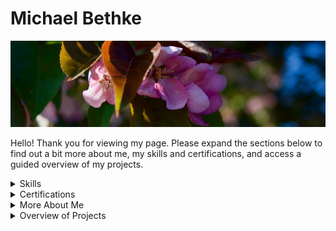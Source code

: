 # Michael Bethke

![header](/Resources/Header/0705.png)

Hello! Thank you for viewing my page. Please expand the sections below to find out a bit more about me, my skills and certifications, and access a guided overview of my projects.

<details>
<summary>Skills</summary>

## Top Skills

* C++
* Embedded Software Engineering
* Object-Oriented Design

|Languages||
|---|---|
|C++|C|
|Objective-C|C#|
|HTML|CSS|

|Tools & Technologies||
|---|---|
|Git|GitHub|
|JSON|REST APIs|
|Docker|CMake|
|SharePoint|Azure|
|Microsoft PowerApps|Microsoft PowerBI|
|Microsoft Flow|Microsoft PowerAutomate|

|Interpersonal Skills||
|---|---|
|Project Management|Administration|
|Leadership|Public Speaking|
|Organization|Teamwork|
</details>

<details>
<summary>Certifications</summary>

<br>

&emsp;[Embedded Systems and C++ (TestDome)](https://app.testdome.com/cert/5a7e81e587284d4eb45a6c25787d0990)

&emsp;[Embedded Systems and C (TestDome)](https://app.testdome.com/cert/1664d8fd9fb34203b1d26e6ac9cf4113)

&emsp;[C++, C, C#, JSON, REST APIs (LinkedIn)](https://www.linkedin.com/in/michael-bethke-081ba6140/)
</details>

<details>
<summary>More About Me</summary>

<br>

&emsp;I started teaching myself programming in middle-school, and immediately fell in love with designing systems and the structured, logical way of interfacing with computers. I've never stopped learning about software engineering and have spent time in game development, application design, embedded software, and scalable cloud-based web apps.

&emsp;My passion is writing highly-efficient code in mission-critical spaces, but I've found that good programming can get many different things done. C-based languages are my go-to, having spent over six years in C++ alone, as well as years in pure C, C#, and Objective-C. My hobby projects range from video games to embedded applications for Arduino, and my professional experience includes cloud-based web apps using Microsoft Azure and the Office 365 suite.
</details>

<details>
<summary>Overview of Projects</summary>

### [glEEmail (2021)](https://github.com/Matt-and-Gib/gleemail)

---

&emsp;glEEmail is a real-time chat application for Arduino which features tactile Morse Code input, a robust networking layer, and end-to-end encryption. It started as a fun way to get my friend up to speed with C++ and embedded programming on Arduino, so we utilized the Agile concept of Pair Programming for almost the entire project, and designed core systems in diagrams and UML prior to implementation.

&emsp;Due to the nature of Arduino CPUs, processing time was critical (especially for real-time communication and synchronization, and accurately parsing Morse Code input), so development focused on efficiency and finding creative ways to optimize performance. At it's core, glEEmail is a finite state machine alternating between getting input, reading and writing on the network, and updating the hardware (LCD and SD card).

### [Markov Chain (2018)](https://github.com/AVividLight/Markov-Chain)

---

&emsp;My implementation of a Markov Chain in C++ lets users procedurally generate entirely new text based on a reference input. Incidentally, it also utilizes a framework I wrote for supporting runtime translation. Anyway, when running the Markov Chain, you provide a source body of text which the tool will parse into small pieces, then assemble into a dictionary of natural phrases. After that setup is done, it picks a random place to start in the dictionary, and starts walking through possible combinations, creating sentences and paragraphs.

&emsp;The key concept in my Markov Chain is parsing a sentence into short phrases and collecting those in a dictionary. As a simple example, if the phrase length is set to two words, this short sentence "_the honey and the bee_" is parsed into the following phrases: "the honey," "honey and," "and the," and "the bee" Once this is done for the full text, you end up with a set of phrases that can be mapped to one another. Using this example, the dictionary would look like:

|Key|Value|
|---|---|
|the|honey, bee|
|honey|and|
|and|the|

&emsp;Critically, phrases can traverse from value to key, so once the dictionary is built, traversing is simply following the mapping. When a key with multiple values is encountered (as in key "the" above), the generator makes a decision about which path to follow and continues from there. In our example, Any generated text would be trivial (and likely nonsense), but if a large source text is provided as input, the dictionary can become rich with each key containing numerous values, ultimately producing a much more complex output.

### [KISS SDL contribution (2016)](https://github.com/RobertoMalatesta/kiss_sdl-1)

---

&emsp;I was using the SDL2 library as an underlying graphics framework for a C++ project back in 2016, and needed a toolkit to provide interactive on-screen elements in the user-interface layer. I settled on KISS SDL by Roberto Malatesta because it was lightweight and extensible, however as I integrated it, I discovered that it couldn't push high-DPI graphics to my "retina display" MacBook.

&emsp;Since KISS SDL is open source, I dug into the C library, found the functions responsible for graphics loaded from the disk, and rewrote them to be able to safely handle both standard and high-DPI images. I contacted the author in order to contribute back to the project and eventually the changes were integrated into the project. My code has been in the source since then and I was credited for my work in the project README.

### [Website for 2CatStudios (2016)](https://2catstudios.github.io/main.html)

---

write me!

### [UnityMusicPlayer (2014)](https://github.com/2CatStudios/UnityMusicPlayer)

---

write me?

</details>
